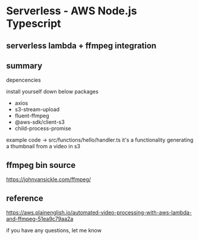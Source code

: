 # Serverless - AWS Node.js Typescript

## serverless lambda + ffmpeg integration

## summary

depencencies

install yourself down below packages

- axios
- s3-stream-upload
- fluent-ffmpeg
- @aws-sdk/client-s3
- child-process-promise

example code
-> src/functions/hello/handler.ts
it's a functionality generating a thumbnail from a video in s3

## ffmpeg bin source

https://johnvansickle.com/ffmpeg/

## reference

https://aws.plainenglish.io/automated-video-processing-with-aws-lambda-and-ffmpeg-51ea9c79aa2a

if you have any questions, let me know
